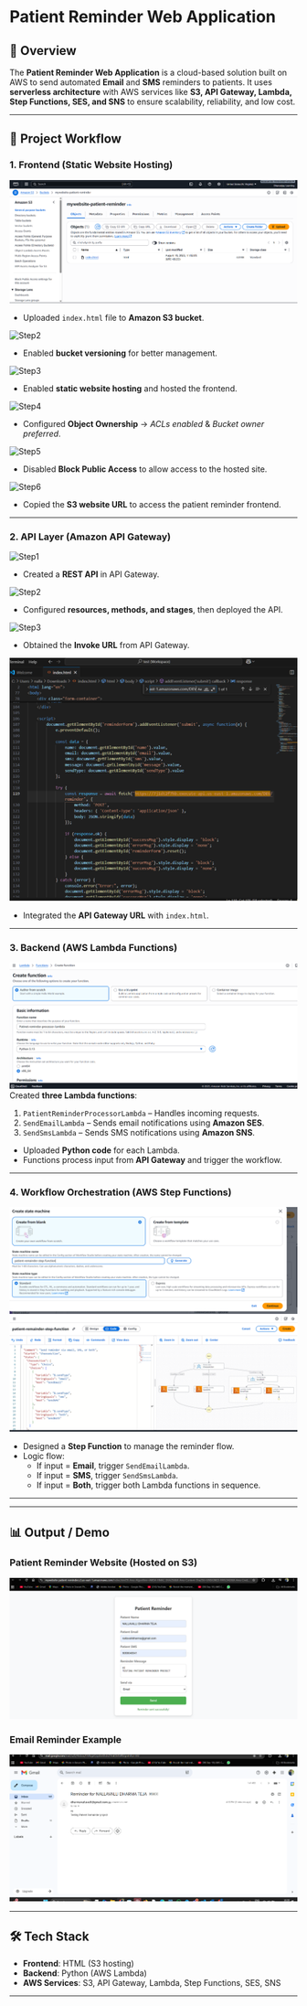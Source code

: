 # Patient Reminder Web Application

## 📌 Overview  
The **Patient Reminder Web Application** is a cloud-based solution built on AWS to send automated **Email** and **SMS** reminders to patients. It uses **serverless architecture** with AWS services like **S3, API Gateway, Lambda, Step Functions, SES, and SNS** to ensure scalability, reliability, and low cost.

---

## 🚀 Project Workflow  

### 1. Frontend (Static Website Hosting)  
![Step1](images/Screenshot%202025-09-06%20154114.png)
- Uploaded `index.html` file to **Amazon S3 bucket**.  

![Step2](images/Screenshot%202025-09-06%2014154.png)  
- Enabled **bucket versioning** for better management.  

![Step3](images/Screenshot%202025-09-06%2014325.png)  
- Enabled **static website hosting** and hosted the frontend.  

![Step4](images/Screenshot%202025-09-06%2014608.png)  
- Configured **Object Ownership** → *ACLs enabled* & *Bucket owner preferred*.  

![Step5](images/Screenshot%202025-09-06%2014445.png)  
- Disabled **Block Public Access** to allow access to the hosted site.  

![Step6](images/Screenshot%202025-09-06%2014722.png)  
- Copied the **S3 website URL** to access the patient reminder frontend.  

---

### 2. API Layer (Amazon API Gateway)  
![Step1](images/Screenshot%202025-09-06%2015001.png)  
- Created a **REST API** in API Gateway.  

![Step2](images/Screenshot%202025-09-06%2015255.png)  
- Configured **resources, methods, and stages**, then deployed the API.  

![Step3](images/Screenshot%202025-09-06%2015758.png)  
- Obtained the **Invoke URL** from API Gateway.  

![Step4](images/Screenshot%202025-09-06%20160352.png)  
- Integrated the **API Gateway URL** with `index.html`.  

---

### 3. Backend (AWS Lambda Functions)  
![Step1](images/Screenshot%202025-09-06%20160624.png)  
Created **three Lambda functions**:  
1. `PatientReminderProcessorLambda` – Handles incoming requests.  
2. `SendEmailLambda` – Sends email notifications using **Amazon SES**.  
3. `SendSmsLambda` – Sends SMS notifications using **Amazon SNS**.  


- Uploaded **Python code** for each Lambda.  
- Functions process input from **API Gateway** and trigger the workflow.  

---

### 4. Workflow Orchestration (AWS Step Functions)  
![Step1](images/Screenshot%202025-09-06%20161117.png)
![Step2](images/Screenshot%202025-09-06%20161437.png)  
- Designed a **Step Function** to manage the reminder flow.  
- Logic flow:  
  - If input = **Email**, trigger `SendEmailLambda`.  
  - If input = **SMS**, trigger `SendSmsLambda`.  
  - If input = **Both**, trigger both Lambda functions in sequence.   

---

---

## 📊 Output / Demo

### Patient Reminder Website (Hosted on S3)
![Patient Reminder Website](images/Screenshot%202025-09-06%20162602.png)

### Email Reminder Example
![Email Reminder](images/Screenshot%202025-09-06%20163050.png)


---

## 🛠️ Tech Stack  
- **Frontend**: HTML (S3 hosting)  
- **Backend**: Python (AWS Lambda)  
- **AWS Services**: S3, API Gateway, Lambda, Step Functions, SES, SNS  

---

